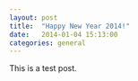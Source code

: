 ```yaml
---
layout: post
title:  "Happy New Year 2014!"
date:   2014-01-04 15:13:00
categories: general
---
```


This is a test post.